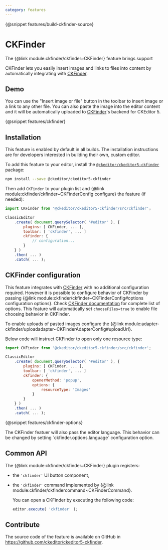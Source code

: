```yaml
---
category: features
---
```


{@snippet features/build-ckfinder-source}

# CKFinder

The {@link module:ckfinder/ckfinder~CKFinder} feature brings support 

CKFinder lets you easily insert images and links to files into content by automatically integrating with [CKFinder](https://ckeditor.com/ckfinder/).

## Demo

You can use the "Insert image or file" button in the toolbar to insert image or a link to any other file. You can also paste the image into the editor content and it will be automatically uploaded to [CKFinder](https://ckeditor.com/ckeditor-4/ckfinder/)'s backend for CKEditor 5.

{@snippet features/ckfinder}

## Installation

<info-box info>
	This feature is enabled by default in all builds. The installation instructions are for developers interested in building their own, custom editor.
</info-box>

To add this feature to your editor, install the [`@ckeditor/ckeditor5-ckfinder`](https://www.npmjs.com/package/@ckeditor/ckeditor5-ckfinder) package:

```bash
npm install --save @ckeditor/ckeditor5-ckfinder
```

Then add `CKFinder` to your plugin list and {@link module:ckfinder/ckfinder~CKFinderConfig configure} the feature (if needed):

```js
import CKFinder from '@ckeditor/ckeditor5-ckfinder/src/ckfinder';

ClassicEditor
	.create( document.querySelector( '#editor' ), {
		plugins: [ CKFinder, ... ],
		toolbar: [ 'ckfinder', ... ]
		ckfinder: {
			// configuration...
		}
	} )
	.then( ... )
	.catch( ... );
```

## CKFinder configuration

This feature integrates with [CKFinder](https://ckeditor.com/ckfinder/) with no additional configuration required. However it is possible to configure behavior of CKFinder by passing {@link module:ckfinder/ckfinder~CKFinderConfig#options configuration options}. Check [CKFinder documentation](https://ckeditor.com/docs/ckfinder/ckfinder3/#!/api/CKFinder.Config) for complete list of options. This feature will automatically set `chooseFiles=true` to enable file choosing behavior in CKFinder.

<info-box>
To enable uploads of pasted images configure the {@link module:adapter-ckfinder/uploadadapter~CKFinderAdapterConfig#uploadUrl}.
</info-box> 

Below code will instruct CKFinder to open only one resource type: 

```js
import CKFinder from '@ckeditor/ckeditor5-ckfinder/src/ckfinder';

ClassicEditor
	.create( document.querySelector( '#editor' ), {
		plugins: [ CKFinder, ... ],
		toolbar: [ 'ckfinder', ... ]
		ckfinder: {
			openerMethod: 'popup',
			options: {
				resourceType: 'Images'
			}
		}
	} )
	.then( ... )
	.catch( ... );
``` 

{@snippet features/ckfinder-options}

<info-box>
The CKFinder featuer will also pass the editor language. This behavior can be changed by setting `ckfinder.options.language` configuration option.
</info-box>

## Common API

The {@link module:ckfinder/ckfinder~CKFinder} plugin registers:

* the `'ckfinder'` UI button component,
* the `'ckfinder'` command implemented by {@link module:ckfinder/ckfindercommand~CKFinderCommand}.

	You can open a CKFinder by executing the following code:

	```js
	editor.execute( 'ckfinder' );
	```

## Contribute

The source code of the feature is available on GitHub in https://github.com/ckeditor/ckeditor5-ckfinder.
